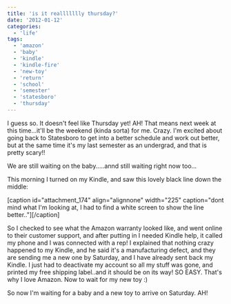 ```yaml
---
title: 'is it reallllllly thursday?'
date: '2012-01-12'
categories:
  - 'life'
tags:
  - 'amazon'
  - 'baby'
  - 'kindle'
  - 'kindle-fire'
  - 'new-toy'
  - 'return'
  - 'school'
  - 'semester'
  - 'statesboro'
  - 'thursday'
---
```


I guess so. It doesn't feel like Thursday yet! AH! That means next week at this time...it'll be the weekend (kinda sorta) for me. Crazy. I'm excited about going back to Statesboro to get into a better schedule and work out better, but at the same time it's my last semester as an undergrad, and that is pretty scary!!

We are still waiting on the baby.....annd still waiting right now too...

This morning I turned on my Kindle, and saw this lovely black line down the middle:

\[caption id="attachment_174" align="alignnone" width="225" caption="dont mind what I'm looking at, I had to find a white screen to show the line better.."\]\[/caption\]

So I checked to see what the Amazon warranty looked like, and went online to their customer support, and after putting in I needed Kindle help, it called my phone and I was connected with a rep! I explained that nothing crazy happened to my Kindle, and he said it's a manufacturing defect, and they are sending me a new one by Saturday, and I have already sent back my Kindle. I just had to deactivate my account so all my stuff was gone, and printed my free shipping label..and it should be on its way! SO EASY. That's why I love Amazon. Now to wait for my new toy :)

So now I'm waiting for a baby and a new toy to arrive on Saturday. AH!
